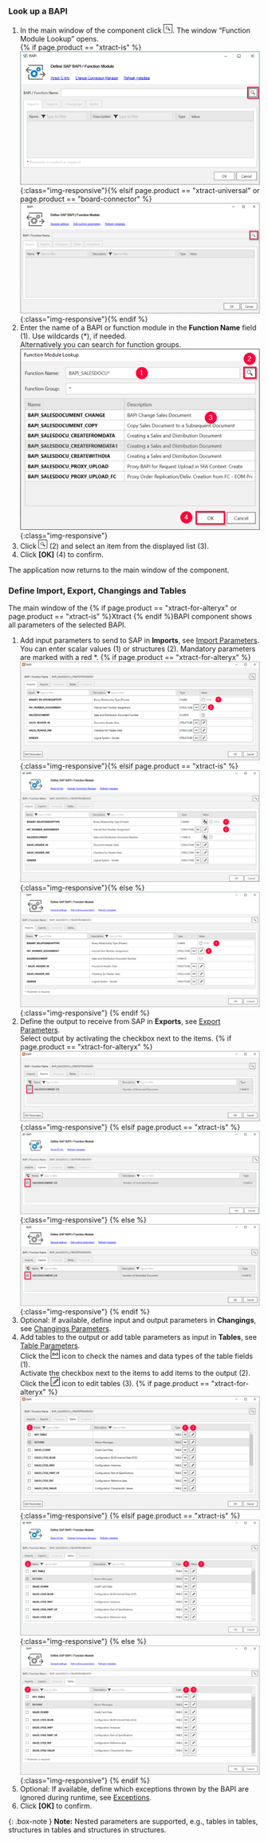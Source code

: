 
### Look up a BAPI

1. In the main window of the component click ![magnifying-glass](/img/content/icons/magnifying-glass.png). The window “Function Module Lookup” opens.<br> {% if page.product == "xtract-is" %}![BAPI-Editor](/img/content/BAPI-Editor.png){:class="img-responsive"}{% elsif page.product == "xtract-universal" or page.product == "board-connector" %}![BAPI-Editor](/img/content/extractors.bapi/XU-BAPI.png){:class="img-responsive"}{% endif %}
2. Enter the name of a BAPI or function module in the **Function Name** field (1). Use wildcards (*), if needed.<br>
Alternatively you can search for function groups.
![Look-Up-Function-Module](/img/content/Look-Up-Function-Module.png){:class="img-responsive"}
3. Click ![magnifying-glass](/img/content/icons/magnifying-glass.png) (2) and select an item from the displayed list (3).
4. Click **[OK]** (4) to confirm.

The application now returns to the main window of the component.

### Define Import, Export, Changings and Tables

The main window of the {% if page.product == "xtract-for-alteryx" or page.product == "xtract-is" %}Xtract {% endif %}BAPI component shows all parameters of the selected BAPI. 

1. Add input parameters to send to SAP in **Imports**, see [Import Parameters](./parameters#import-parameters). <br>
You can enter scalar values (1) or structures (2). Mandatory parameters are marked with a red *. 
{% if page.product == "xtract-for-alteryx" %}![Define-Bapi-Data-Source](/img/content/xfa/XfA-BAPI-Parameters.png){:class="img-responsive"}{% elsif page.product == "xtract-is" %}![Define-Bapi-Data-Source](/img/content/xis/XtractBAPI_ImportParams.png){:class="img-responsive"}{% else %}![Define-Bapi-Data-Source](/img/content/XU-BAPI-Parameters.png){:class="img-responsive"} {% endif %}
2. Define the output to receive from SAP in **Exports**, see [Export Parameters](./parameters#export-parameters). <br>
Select output by activating the checkbox next to the items.
{% if page.product == "xtract-for-alteryx" %}![BAPI export parameters](/img/content/xfa/XfA-Bapi-Exports-Edit.png){:class="img-responsive"} {% elsif page.product == "xtract-is" %}![Define-Bapi-Data-Source](/img/content/xis/XtractBAPI_ExportParams.png){:class="img-responsive"} {% else %}![BAPI export parameters](/img/content/Bapi-Exports-Edit.png){:class="img-responsive"} {% endif %}
3. Optional: If available, define input and output parameters in **Changings**, see [Changings Parameters](./parameters#changings-parameters).
4. Add tables to the output or add table parameters as input in **Tables**, see [Table Parameters](./parameters#table-parameters). <br>
Click the ![glasses](/img/content/icons/glasses.png) icon to check the names and data types of the table fields (1).<br>
Activate the checkbox next to the items to add items to the output (2).<br>
Click the ![pen](/img/content/icons/pen.png) icon to edit tables (3).
{% if page.product == "xtract-for-alteryx" %}![BAPI table](/img/content/xfa/XfA-Bapi-Table-Type.png){:class="img-responsive"} {% elsif page.product == "xtract-is" %}![Define-Bapi-Data-Source](/img/content/xis/XtractBAPI_TableParams.png){:class="img-responsive"} {% else %}![BAPI table](/img/content/Bapi-Table-Type.png){:class="img-responsive"} {% endif %}
5. Optional: If available, define which exceptions thrown by the BAPI are ignored during runtime, see [Exceptions](parameters#exceptions).
6. Click **[OK]** to confirm.

{: .box-note }
**Note:** Nested parameters are supported, e.g., tables in tables, structures in tables and structures in structures.<br>
